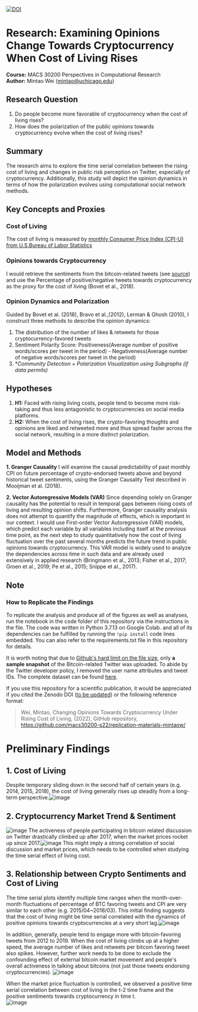 [![DOI](https://zenodo.org/badge/482983391.svg)](https://zenodo.org/badge/latestdoi/482983391)

# Research: Examining Opinions Change Towards Cryptocurrency When Cost of Living Rises
**Course:** MACS 30200 Perspectives in Computational Research   
**Author:** Mintao Wei (mintao@uchicago.edu)
## Research Question
1. Do people become more favorable of cryptocurrency when the cost of living rises?
2. How does the polarization of the public opinions towards cryptocurrency evolve when the cost of living rises?
## Summary
The research aims to explore the time serial correlation between the rising cost of living and changes in public risk perception on Twitter, especially of cryptocurrency. Additionally, this study will depict the opinion dynamics in terms of how the polarization evolves using computational social network methods.
## Key Concepts and Proxies
### Cost of Living
  The cost of living is measured by [monthly Consumer Price Index (CPI-U) from U.S.Bureau of Labor Statistics](https://www.bls.gov/cpi/)
### Opinions towards Cryptocurrency    
  I would retrieve the sentiments from the bitcoin-related tweets (see [source](https://www.kaggle.com/datasets/alaix14/bitcoin-tweets-20160101-to-20190329?sort=votes)) and use the Percentage of positive/negative tweets towards cryptocurrency as the proxy for the cost of living (Bovet et al., 2018).
### Opinion Dynamics and Polarization   
  Guided by Bovet et al. (2018), Bravo et al.,(2012), Lerman & Ghosh (2010), I construct three methods to describe the opinion dynamics:
  1. The distribution of the number of likes & retweets for those cryptocurrency-favored tweets
  2. Sentiment Polarity Score: Positiveness(Average number of positive words/scores per tweet in the period) - Negativeness(Average number of negative words/scores per tweet in the period)
  3. \**Community Detection + Polarization Visualization using Subgraphs (if data permits)*
## Hypotheses
1. **H1:** Faced with rising living costs, people tend to become more risk-taking and thus less antagonistic to cryptocurrencies on social media platforms.
2. **H2:** When the cost of living rises, the crypto-favoring thoughts and opinions are liked and retweeted more and thus spread faster across the social network, resulting in a more distinct polarization.

## Model and Methods   
**1. Granger Causality**
    I will examine the causal predictability of past monthly CPI on future percentage of crypto-endorsed tweets above and beyond historical tweet sentiments, using the Granger Causality Test described in Mooijman et al. (2018). 
    
**2. Vector Autoregressive Models (VAR)**
    Since depending solely on Granger causality has the potential to result in temporal gaps between rising costs of living and resulting opinion shifts. Furthermore, Granger causality analysis does not attempt to quantify the magnitude of effects, which is important in our context. I would use First-order Vector Autoregressive (VAR) models, which predict each variable by all variables including itself at the previous time point, as the next step to study quantitatively how the cost of living fluctuation over the past several months predicts the future trend in public opinions towards cryptocurrency. This VAR model is widely used to analyze the dependencies across time in such data and are already used extensively in applied research (Bringmann et al., 2013; Fisher et al., 2017; Groen et al., 2019; Pe et al., 2015; Snippe et al., 2017).

## Note
### How to Replicate the Findings
To replicate the analysis and produce all of the figures as well as analyses, run the notebook in the code folder of this repository via the instructions in the file. The code was written in Python 3.7.13 on Google Colab. and all of its dependencies can be fulfilled by running the `!pip install` code lines embedded. You can also refer to the requirements.txt file in this repository for details.

It is worth noting that due to [Github's hard limit on the file size](https://docs.github.com/en/repositories/working-with-files/managing-large-files/about-large-files-on-github), only **a sample snapshot** of the Bitcoin-related Twitter was uploaded. To abide by the Twitter developer policy, I removed the user name attributes and tweet IDs. The complete dataset can be found [here](https://www.kaggle.com/datasets/alaix14/bitcoin-tweets-20160101-to-20190329?sort=votes).  

If you use this repository for a scientific publication, it would be appreciated if you cited the Zenodo DOI ([to be updated](https://github.com/zenodo/zenodo/issues/1814)) or the following reference format: 
> Wei, Mintao, Changing Opinions Towards Cryptocurrency Under Rising Cost of Living, (2022), GitHub repository, https://github.com/macs30200-s22/replication-materials-mintaow/

# Preliminary Findings
## 1. Cost of Living
  Despite temporary sliding down in the second half of certain years (e.g. 2014, 2015, 2018), the cost of living generally rises up steadily from a long-term perspective.![image](https://github.com/macs30200-s22/replication-materials-mintaow/blob/main/graph/eda_cost_lineplot.png)
  
## 2. Cryptocurrency Market Trend & Sentiment
  ![image](https://github.com/macs30200-s22/replication-materials-mintaow/blob/main/graph/eda_crypto_lineplot_1.png) The activeness of people participating in bitcoin related discussion on Twitter drastically climbed up after 2017, when the market prices rocket up since 2017.![image](https://github.com/macs30200-s22/replication-materials-mintaow/blob/main/graph/eda_crypto_lineplot_2.png)
 This might imply a strong correlation of social discussion and market prices, which needs to be controlled when studying the time serial effect of living cost.
 
## 3. Relationship between Crypto Sentiments and Cost of Living
  The time serial plots identify multiple time ranges when the month-over-month fluctuations of percentage of BTC favoring tweets and CPI are very similar to each other (e.g. 2015/04~2018/03). This initial finding suggests that the cost of living might be time serial correlated with the dynamics of positive opinions towards cryptocurrencies at a very short lag.![image](https://github.com/macs30200-s22/replication-materials-mintaow/blob/main/graph/eda_btc_cpi_lineplot_1.png)

  In addition, generally, people tend to engage more with bitcoin-favoring tweets from 2012 to 2019. When the cost of living climbs up at a higher speed, the average number of likes and retweets per bitcoin favoring tweet also spikes. However, further work needs to be done to exclude the confounding effect of external bitcoin market movement and people's overall activeness in talking about bitcoins (not just those tweets endorsing cryptocurrencies).   ![image](https://github.com/macs30200-s22/replication-materials-mintaow/blob/main/graph/eda_btc_cpi_lineplot_2.png)

  When the market price fluctuation is controlled, we observed a positive time serial correlation between cost of living in the t-2 time frame and the positive sentiments towards cryptocurrency in time t.  
![image](https://user-images.githubusercontent.com/71967604/165677436-84c75060-39e2-4ef5-9a83-52141921e42f.png)
